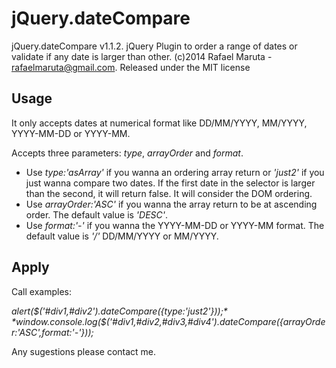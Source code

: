 jQuery.dateCompare
======

jQuery.dateCompare v1.1.2. 
jQuery Plugin to order a range of dates or validate if any date is larger than other. 
(c)2014 Rafael Maruta - rafaelmaruta@gmail.com.
Released under the MIT license

Usage
--------

It only accepts dates at numerical format like DD/MM/YYYY, MM/YYYY, YYYY-MM-DD or YYYY-MM.

Accepts three parameters: *type*, *arrayOrder* and *format*.

- Use *type:'asArray'* if you wanna an ordering array return or *'just2'* if you just wanna compare two dates.
If the first date in the selector is larger than the second, it will return false. It will consider the DOM ordering.
- Use *arrayOrder:'ASC'* if you wanna the array return to be at ascending order. The default value is *'DESC'*.
- Use *format:'-'* if you wanna the YYYY-MM-DD or YYYY-MM format. The default value is *'/'* DD/MM/YYYY or MM/YYYY.


Apply
--------

Call examples:

*alert($('#div1,#div2').dateCompare({type:'just2'}));*
*window.console.log($('#div1,#div2,#div3,#div4').dateCompare({arrayOrder:'ASC',format:'-'}));*

Any sugestions please contact me.
